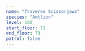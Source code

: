 ```yaml
---
name: "Traverse Scissorjaws"
species: "Antlion"
level: 100
start_floor: 71
end_floor: 73
patrol: false
---
```

